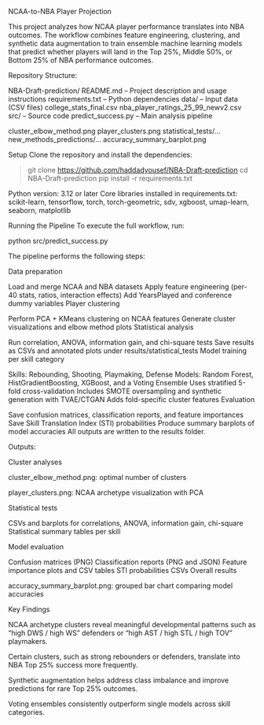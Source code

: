 NCAA-to-NBA Player Projection

This project analyzes how NCAA player performance translates into NBA outcomes. The workflow combines feature engineering, clustering, and synthetic data augmentation to train ensemble machine learning models that predict whether players will land in the Top 25%, Middle 50%, or Bottom 25% of NBA performance outcomes.

Repository Structure:

NBA-Draft-prediction/
   README.md – Project description and usage instructions
   requirements.txt – Python dependencies
   data/ – Input data (CSV files)
      college_stats_final.csv
      nba_player_ratings_25_99_newv2.csv
   src/ – Source code
      predict_success.py – Main analysis pipeline
   
   cluster_elbow_method.png
   player_clusters.png
   statistical_tests/...
   new_methods_predictions/...
   accuracy_summary_barplot.png


Setup
Clone the repository and install the dependencies:

> git clone https://github.com/haddadyousef/NBA-Draft-prediction
cd NBA-Draft-prediction
pip install -r requirements.txt

Python version: 3.12 or later
Core libraries installed in requirements.txt: scikit-learn, tensorflow, torch, torch-geometric, sdv, xgboost, umap-learn, seaborn, matplotlib

Running the Pipeline
To execute the full workflow, run:

python src/predict_success.py

The pipeline performs the following steps:

Data preparation

Load and merge NCAA and NBA datasets
Apply feature engineering (per-40 stats, ratios, interaction effects)
Add YearsPlayed and conference dummy variables
Player clustering

Perform PCA + KMeans clustering on NCAA features
Generate cluster visualizations and elbow method plots
Statistical analysis

Run correlation, ANOVA, information gain, and chi-square tests
Save results as CSVs and annotated plots under results/statistical_tests
Model training per skill category

Skills: Rebounding, Shooting, Playmaking, Defense
Models: Random Forest, HistGradientBoosting, XGBoost, and a Voting Ensemble
Uses stratified 5-fold cross-validation
Includes SMOTE oversampling and synthetic generation with TVAE/CTGAN
Adds fold-specific cluster features
Evaluation

Save confusion matrices, classification reports, and feature importances
Save Skill Translation Index (STI) probabilities
Produce summary barplots of model accuracies
All outputs are written to the results folder.

Outputs:


Cluster analyses

   cluster_elbow_method.png: optimal number of clusters
   
   player_clusters.png: NCAA archetype visualization with PCA

Statistical tests

   CSVs and barplots for correlations, ANOVA, information gain, chi-square
   Statistical summary tables per skill

Model evaluation

   Confusion matrices (PNG)
   Classification reports (PNG and JSON)
   Feature importance plots and CSV tables
   STI probabilities CSVs
   Overall results
   
   accuracy_summary_barplot.png: grouped bar chart comparing model accuracies


Key Findings

   NCAA archetype clusters reveal meaningful developmental patterns such as “high DWS / high WS” defenders or “high AST / high STL / high TOV” playmakers.
   
   Certain clusters, such as strong rebounders or defenders, translate into NBA Top 25% success more frequently.
   
   Synthetic augmentation helps address class imbalance and improve predictions for rare Top 25% outcomes.
   
   Voting ensembles consistently outperform single models across skill categories.
